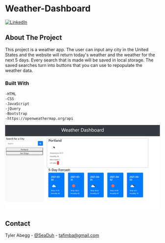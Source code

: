 # Weather-Dashboard

[![LinkedIn][linkedin-shield]][linkedin-url]



## About The Project

This project is a weather app. The user can input any city in the United States and the website will return
today's weather and the weather for the next 5 days. Every search that is made will be saved in local storage. The saved searches turn into buttons that you can use to repopulate the weather data. 

### Built With

    -HTML
    -CSS
    -JavaScript
    -jQuery
    -Bootstrap
    -https://openweathermap.org/api

![Weather Dashboard](assets/imgs/weatherApp.jpg "WeatherApp")

## Contact

Tyler Abegg - [@SeaDuh](https://twitter.com/SeaDuh) - tafimba@gmail.com


















<!-- MARKDOWN LINKS & IMAGES -->
[linkedin-shield]: https://img.shields.io/badge/-LinkedIn-black.svg?style=for-the-badge&logo=linkedin&colorB=555
[linkedin-url]: www.linkedin.com/in/tyler-abegg
[product-screenshot]: images/screenshot.png